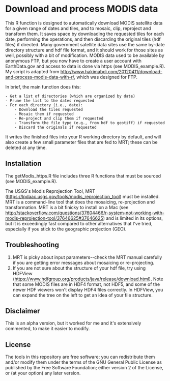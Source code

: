 Download and process MODIS data
===============================
This R function is designed to automatically download MODIS satellite data for a given range of dates and tiles, and to mosaic, clip, reproject and transform them.  It saves space by downloading the requested tiles for each date, performing the operations, and then discarding the original tiles (hdf files) if directed.  Many government satellite data sites use the same by-date directory structure and hdf file format, and it should work for those sites as well, possibly with a bit of modification.  MODIS data used to be available by anonymous FTP, but you now have to create a user account with EarthData.gov and access to data is done via https (see MODIS_example.R).  My script is adapted from http://www.hakimabdi.com/20120411/download-and-process-modis-data-with-r/, which was designed for FTP.  

In brief, the main function does this:
```
- Get a list of directories (which are organized by date)
- Prune the list to the dates requested
- For each directory (i.e., date):
	- Download the tiles requested
	- Mosaic them if requested 
	- Re-project and clip them if requested
	- Transform the file type (e.g., from hdf to geotiff) if requested
	- Discard the originals if requested
```
It writes the finished files into your R working directory by default, and will also create a few small parameter files that are fed to MRT; these can be deleted at any time.


Installation
------------
The getModis_https.R file includes three R functions that must be sourced (see MODIS_example.R).  

The USGS's Modis Reprojection Tool, MRT (https://lpdaac.usgs.gov/tools/modis_reprojection_tool) must be installed.  MRT is a command-line tool that does the mosaicing, re-projection and transformation.  MRT is a bit finicky to install on a Mac (see http://stackoverflow.com/questions/37604466/r-system-not-working-with-modis-reprojection-tool/37646625#37646625) and is limited in its options, but it is exceedingly fast compared to other alternatives that I've tried, especially if you stick to the geographic projection (GEO).  

Troubleshooting
--------------- 
1. MRT is picky about input parameters--check the MRT manual carefully if you are getting error messages about mosaicing or re-projecting.  
2. If you are not sure about the structure of your hdf file, try using HDFView (https://www.hdfgroup.org/products/java/release/download.html).  Note that some MODIS files are in HDF4 format, not HDF5, and some of the newer HDF viewers won't display HDF4 files correctly.  In HDFView, you can expand the tree on the left to get an idea of your file structure.

Disclaimer
--------------
This is an alpha version, but it worked for me and it's extensively commented, to make it easier to modify.

License
-------
The tools in this repository are free software; you can redistribute them and/or modify them under the terms of the GNU General Public License as published by the Free Software Foundation; either version 2 of the License, or (at your option) any later version.   
